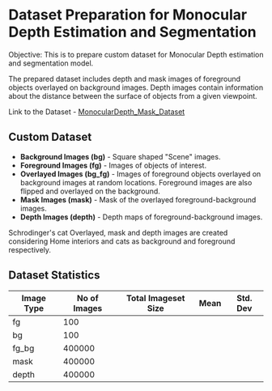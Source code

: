 # Dataset Preparation for Monocular Depth Estimation and Segmentation

Objective: This is to prepare custom dataset for Monocular Depth estimation and segmentation model.

The prepared dataset includes depth and mask images of foreground objects overlayed on background images. Depth images contain information about the distance between the surface of objects from a given viewpoint. 

Link to the Dataset - [MonocularDepth_Mask_Dataset](https://drive.google.com/drive/folders/1ACsG-epUmRCJ0zaKIAGGc5DzeG3SSY65)


## Custom Dataset

* **Background Images (bg)** - Square shaped "Scene" images.
* **Foreground Images (fg)** - Images of objects of interest.
* **Overlayed Images (bg_fg)** - Images of foreground objects overlayed on background images at random locations. Foreground images are also flipped and overlayed on the background.
* **Mask Images (mask)** - Mask of the overlayed foreground-background images.
* **Depth Images (depth)** - Depth maps of foreground-background images.

Schrodinger's cat
Overlayed, mask and depth images are created considering Home interiors and cats as background and foreground respectively.


## Dataset Statistics

| Image Type | No of Images | Total Imageset Size | Mean | Std. Dev |
|------------|--------------|---------------------|------|----------|
| fg         | 100          |                     |      |          |
| bg         | 100          |                     |      |          |
| fg_bg      | 400000       |                     |      |          |
| mask       | 400000       |                     |      |          |
| depth      | 400000       |                     |      |          |



